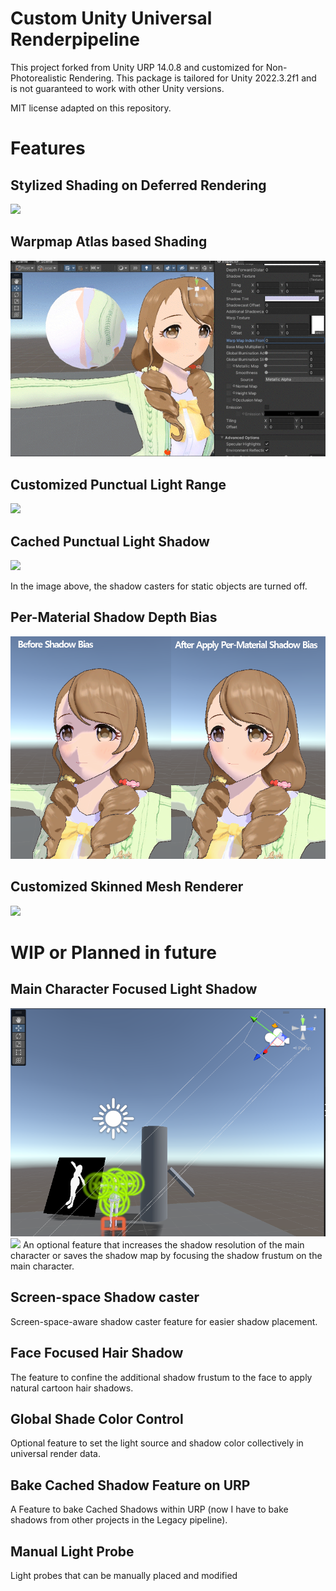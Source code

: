 # Custom Unity Universal Renderpipeline

 This project forked from Unity URP 14.0.8 and customized for Non-Photorealistic Rendering.
 This package is tailored for Unity 2022.3.2f1 and is not guaranteed to work with other Unity versions.
 
 MIT license adapted on this repository.


# Features



## Stylized Shading on Deferred Rendering

<img src="https://github.com/0xinfinite/0xinfinite.github.io/blob/master/img/Deferred-NPR.gif?raw=true">

## Warpmap Atlas based Shading

<img src="https://github.com/0xinfinite/0xinfinite.github.io/blob/master/img/Warpmap.gif?raw=true">

## Customized Punctual Light Range

<img src="https://github.com/0xinfinite/0xinfinite.github.io/blob/master/img/non-physically-falloff.gif?raw=true">

## Cached Punctual Light Shadow

<img src="https://github.com/0xinfinite/0xinfinite.github.io/blob/master/img/Cached-shadow.gif?raw=true">

In the image above, the shadow casters for static objects are turned off.

## Per-Material Shadow Depth Bias

<img src="https://github.com/0xinfinite/0xinfinite.github.io/blob/master/img/Per-Material-ShadowBias.png?raw=true">

## Customized Skinned Mesh Renderer

<img src="https://github.com/0xinfinite/0xinfinite.github.io/blob/master/img/facial%20normal%20compare.gif?raw=true">




# WIP or Planned in future


## Main Character Focused Light Shadow

<img src="https://github.com/0xinfinite/0xinfinite.github.io/blob/master/img/how%20to%20render%20main%20character%20shadow.png?raw=true">
<img src="https://github.com/0xinfinite/0xinfinite.github.io/blob/master/img/main%20character%20shadow.gif?raw=true">
An optional feature that increases the shadow resolution of the main character or saves the shadow map by focusing the shadow frustum on the main character.

## Screen-space Shadow caster

Screen-space-aware shadow caster feature for easier shadow placement.

## Face Focused Hair Shadow

The feature to confine the additional shadow frustum to the face to apply natural cartoon hair shadows.

## Global Shade Color Control

Optional feature to set the light source and shadow color collectively in universal render data.


## Bake Cached Shadow Feature on URP

A Feature to bake Cached Shadows within URP (now I have to bake shadows from other projects in the Legacy pipeline).

## Manual Light Probe

Light probes that can be manually placed and modified




